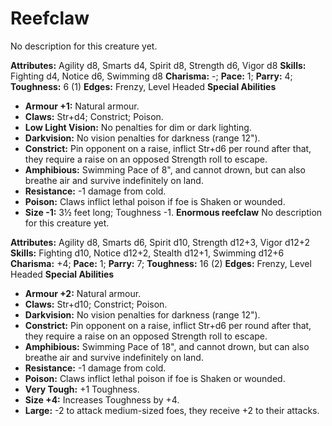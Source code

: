 # Reefclaw

No description for this creature yet.

**Attributes:** Agility d8, Smarts d4, Spirit d8, Strength d6, Vigor d8
**Skills:** Fighting d4, Notice d6, Swimming d8
**Charisma:** -; **Pace:** 1; **Parry:** 4; **Toughness:** 6 (1)
**Edges:** Frenzy, Level Headed
**Special Abilities**

- **Armour +1:** Natural armour.
- **Claws:** Str+d4; Constrict; Poison.
- **Low Light Vision:** No penalties for dim or dark lighting.
- **Darkvision:** No vision penalties for darkness (range 12").
- **Constrict:** Pin opponent on a raise, inflict Str+d6 per round after
that, they require a raise on an opposed Strength roll to escape.
- **Amphibious:** Swimming Pace of 8", and cannot drown, but can also
breathe air and survive indefinitely on land.
- **Resistance:** -1 damage from cold.
- **Poison:** Claws inflict lethal poison if foe is Shaken or wounded.
- **Size -1:** 3½ feet long; Toughness -1.
**Enormous reefclaw**
No description for this creature yet.

**Attributes:** Agility d8, Smarts d6, Spirit d10, Strength d12+3, Vigor
d12+2
**Skills:** Fighting d10, Notice d12+2, Stealth d12+1, Swimming d12+6
**Charisma:** +4; **Pace:** 1; **Parry:** 7; **Toughness:** 16 (2)
**Edges:** Frenzy, Level Headed
**Special Abilities**

- **Armour +2:** Natural armour.
- **Claws:** Str+d10; Constrict; Poison.
- **Darkvision:** No vision penalties for darkness (range 12").
- **Constrict:** Pin opponent on a raise, inflict Str+d6 per round after
that, they require a raise on an opposed Strength roll to escape.
- **Amphibious:** Swimming Pace of 18", and cannot drown, but can also
breathe air and survive indefinitely on land.
- **Resistance:** -1 damage from cold.
- **Poison:** Claws inflict lethal poison if foe is Shaken or wounded.
- **Very Tough:** +1 Toughness.
- **Size +4:** Increases Toughness by +4.
- **Large:** -2 to attack medium-sized foes, they receive +2 to their
attacks.
